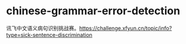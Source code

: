 # chinese-grammar-error-detection
讯飞中文语义病句识别挑战赛。https://challenge.xfyun.cn/topic/info?type=sick-sentence-discrimination

